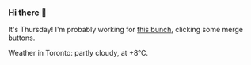 ### Hi there :wave:

It's Thursday! I'm probably working for [this bunch](https://github.com/kohofinancial), clicking some merge buttons.

Weather in Toronto: partly cloudy, at +8°C.
